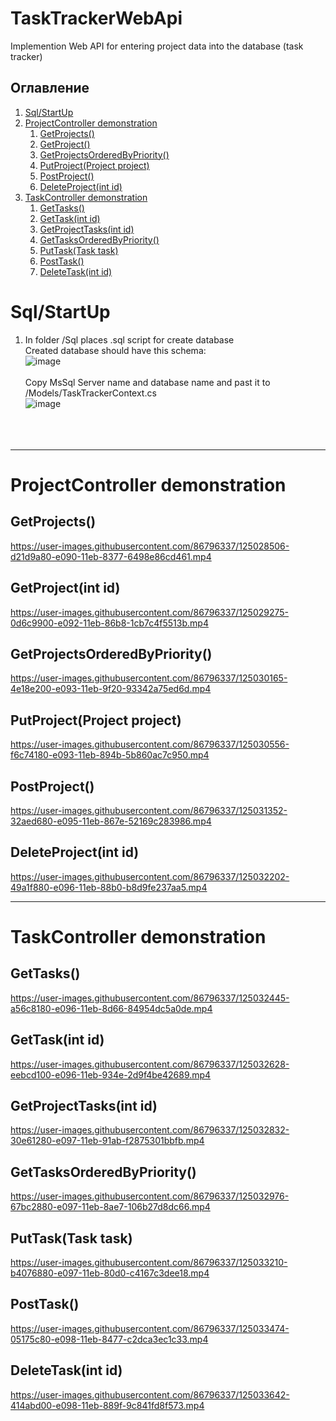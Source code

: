 # TaskTrackerWebApi
Implemention Web API for entering project data into the database (task tracker)

## Оглавление

1. [Sql/StartUp](#Sql/StartUp)
2. [ProjectController demonstration](#ProjectController-demonstration)
    1. [GetProjects()](#GetProjects())
    2. [GetProject()](#GetProject(int-id))
    3. [GetProjectsOrderedByPriority()](#GetProjectsOrderedByPriority())
    4. [PutProject(Project project)](#PutProject(Project-project))
    5. [PostProject()](#PostProject())
    6. [DeleteProject(int id)](#DeleteProject(int-id))
3. [TaskController demonstration](#TaskController-demonstration)
    1. [GetTasks()](#GetTasks())
    2. [GetTask(int id)](#GetTask(int-id))
    3. [GetProjectTasks(int id)](#GetProjectTasks(int-id))
    4. [GetTasksOrderedByPriority()](#GetTasksOrderedByPriority())
    5. [PutTask(Task task)](#PutTask(Task-task))
    6. [PostTask()](#PostTask())
    7. [DeleteTask(int id)](#DeleteTask(int-id))
         

# Sql/StartUp
1) In folder /Sql places .sql script for create database </br>
Created database should have this schema: </br>
![image](https://user-images.githubusercontent.com/86796337/124998109-80571f00-e054-11eb-9994-5530c47a3ca7.png) </br> </br>
Copy MsSql Server name and database name and past it to /Models/TaskTrackerContext.cs </br>
![image](https://user-images.githubusercontent.com/86796337/125024831-3557fe80-e08a-11eb-8f7e-081ee04ee98b.png)
 </br> </br> </br> </br>





___
# ProjectController demonstration


## GetProjects()

https://user-images.githubusercontent.com/86796337/125028506-d21d9a80-e090-11eb-8377-6498e86cd461.mp4

## GetProject(int id)

https://user-images.githubusercontent.com/86796337/125029275-0d6c9900-e092-11eb-86b8-1cb7c4f5513b.mp4

## GetProjectsOrderedByPriority()

https://user-images.githubusercontent.com/86796337/125030165-4e18e200-e093-11eb-9f20-93342a75ed6d.mp4

## PutProject(Project project)

https://user-images.githubusercontent.com/86796337/125030556-f6c74180-e093-11eb-894b-5b860ac7c950.mp4

## PostProject()

https://user-images.githubusercontent.com/86796337/125031352-32aed680-e095-11eb-867e-52169c283986.mp4

## DeleteProject(int id)

https://user-images.githubusercontent.com/86796337/125032202-49a1f880-e096-11eb-88b0-b8d9fe237aa5.mp4

___
# TaskController demonstration

## GetTasks()

https://user-images.githubusercontent.com/86796337/125032445-a56c8180-e096-11eb-8d66-84954dc5a0de.mp4


## GetTask(int id)

https://user-images.githubusercontent.com/86796337/125032628-eebcd100-e096-11eb-934e-2d9f4be42689.mp4


## GetProjectTasks(int id)

https://user-images.githubusercontent.com/86796337/125032832-30e61280-e097-11eb-91ab-f2875301bbfb.mp4


## GetTasksOrderedByPriority()

https://user-images.githubusercontent.com/86796337/125032976-67bc2880-e097-11eb-8ae7-106b27d8dc66.mp4


## PutTask(Task task)

https://user-images.githubusercontent.com/86796337/125033210-b4076880-e097-11eb-80d0-c4167c3dee18.mp4


## PostTask()

https://user-images.githubusercontent.com/86796337/125033474-05175c80-e098-11eb-8477-c2dca3ec1c33.mp4


## DeleteTask(int id)

https://user-images.githubusercontent.com/86796337/125033642-414abd00-e098-11eb-889f-9c841fd8f573.mp4



























